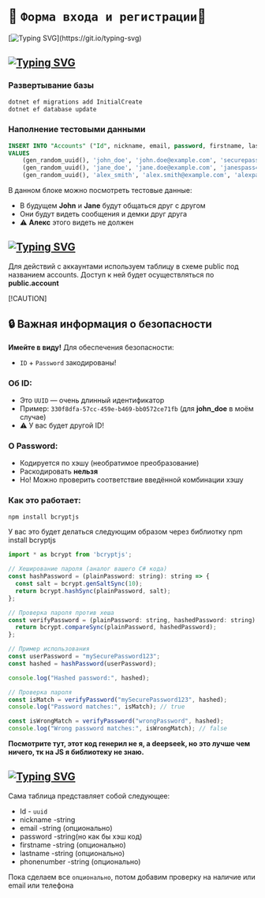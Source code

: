# 👾 `Форма входа и регистрации`👾
[![Typing SVG](https://readme-typing-svg.herokuapp.com?font=Fira+Code&weight=600&duration=2000&pause=1000&color=F76262&width=435&lines=%D0%A3%D0%B4%D0%B0%D1%87%D0%B8+%D0%B4%D1%80%D1%83%D0%B7%D1%8C%D1%8F!)](https://git.io/typing-svg)
## [![Typing SVG](https://readme-typing-svg.herokuapp.com?font=Fira+Code&weight=600&duration=2000&pause=1000&color=6575F7&width=435&lines=%D0%9D%D0%B0%D0%BF%D0%BE%D0%BB%D0%BD%D0%B5%D0%BD%D0%B8%D0%B5+%D0%B1%D0%B0%D0%B7%D1%8B)](https://git.io/typing-svg)

### Развертывание базы
```csharp
dotnet ef migrations add InitialCreate
dotnet ef database update
```
### Наполнение тестовыми данными
```sql
INSERT INTO "Accounts" ("Id", nickname, email, password, firstname, lastname, phonenumber)
VALUES 
    (gen_random_uuid(), 'john_doe', 'john.doe@example.com', 'securepass123', 'John', 'Doe', '+1234567890'),
    (gen_random_uuid(), 'jane_doe', 'jane.doe@example.com', 'janespass456', 'Jane', 'Doe', '+1987654321'),
    (gen_random_uuid(), 'alex_smith', 'alex.smith@example.com', 'alexpass789', 'Alex', 'Smith', '+1555666777');
```
В данном блоке можно посмотреть тестовые данные:

- В будущем **John** и **Jane** будут общаться друг с другом
- Они будут видеть сообщения и демки друг друга
- ⚠️ **Алекс** этого видеть не должен

## [![Typing SVG](https://readme-typing-svg.herokuapp.com?font=Fira+Code&weight=600&duration=2000&pause=1000&color=71F774&width=435&lines=%D0%A1%D0%B0%D0%BC%D0%B0+%D0%B1%D0%B0%D0%B7%D0%B0+%D0%B8+%D0%B2%D1%81%D0%B5+%D1%87%D1%82%D0%BE+%D1%81+%D0%BD%D0%B5%D0%B9+%D1%81%D0%B2%D1%8F%D0%B7%D0%B0%D0%BD%D0%BE)](https://git.io/typing-svg)
Для действий с аккаунтами используем таблицу в схеме public под названием accounts. Доступ к ней будет осуществляться по **public.account**

[!CAUTION]
## 🔒 Важная информация о безопасности

**Имейте в виду!** Для обеспечения безопасности:
- `ID` + `Password` закодированы!
  
### Об ID:
- Это `UUID` — очень длинный идентификатор  
- Пример: `330f8dfa-57cc-459e-b469-bb0572ce71fb` (для **john_doe** в моём случае)  
- ⚠️ У вас будет другой ID!  

### О Password:
- Кодируется по хэшу (необратимое преобразование)  
- Раскодировать **нельзя**  
- Но! Можно проверить соответствие введённой комбинации хэшу  

### Как это работает:
```bash
npm install bcryptjs
```
У вас это будет делаться следующим образом через библиотку npm install bcryptjs
```js
import * as bcrypt from 'bcryptjs';

// Хеширование пароля (аналог вашего C# кода)
const hashPassword = (plainPassword: string): string => {
  const salt = bcrypt.genSaltSync(10);
  return bcrypt.hashSync(plainPassword, salt);
};

// Проверка пароля против хеша
const verifyPassword = (plainPassword: string, hashedPassword: string): boolean => {
  return bcrypt.compareSync(plainPassword, hashedPassword);
};

// Пример использования
const userPassword = "mySecurePassword123";
const hashed = hashPassword(userPassword);

console.log("Hashed password:", hashed);

// Проверка пароля
const isMatch = verifyPassword("mySecurePassword123", hashed);
console.log("Password matches:", isMatch); // true

const isWrongMatch = verifyPassword("wrongPassword", hashed);
console.log("Wrong password matches:", isWrongMatch); // false
```
**Посмотрите тут, этот код генерил не я, а deepseek, но это лучше чем ничего, тк на JS я библиотеку не знаю.**

## [![Typing SVG](https://readme-typing-svg.herokuapp.com?font=Fira+Code&weight=600&duration=2000&pause=1000&color=F75E29&width=435&lines=%D0%A1%D0%B0%D0%BC%D0%B0+%D1%82%D0%B0%D0%B1%D0%BB%D0%B8%D1%86%D0%B0+Accounts)](https://git.io/typing-svg)

Сама таблица представляет собой следующее:
* Id - `uuid`
* nickname -string
* email -string (опционально)
* password -string(но как бы хэш код)
* firstname -string (опционально)
* lastname -string (опционально)
* phonenumber -string (опционально)

Пока сделаем все `опционально`, потом добавим проверку на наличие или email или телефона




